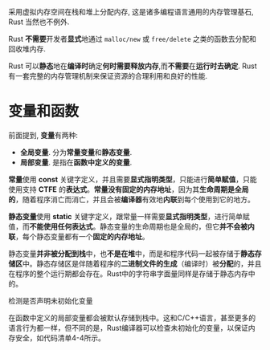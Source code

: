 
采用虚拟内存空间在栈和堆上分配内存, 这是诸多编程语言通用的内存管理基石, Rust 当然也不例外.

Rust **不需要**开发者**显式**地通过 `malloc/new` 或 `free/delete` 之类的函数去分配和回收堆内存.

Rust 可以**静态**地在**编译时**确定**何时需要释放内存**,而**不需要**在**运行时去确定**. Rust 有一套完整的内存管理机制来保证资源的合理利用和良好的性能.

# 变量和函数

前面提到, **变量**有两种:

* **全局变量**. 分为**常量变量**和**静态变量**.
* **局部变量**. 是指在**函数中定义的变量**.

**常量**使用 **const** 关键字定义，并且需要**显式指明类型**，只能进行**简单赋值**，只能使用支持 **CTFE** 的**表达式**。**常量没有固定的内存地址**，因为其**生命周期是全局的**，随着程序消亡而消亡，并且会被**编译器**有效地**内联**到每个使用到它的地方。

**静态变量**使用 **static** 关键字定义，跟常量一样需要**显式指明类型**，进行简单赋值，而**不能使用任何表达式**。静态变量的生命周期也是全局的，但它**并不会被内联**，每个静态变量都有一个**固定的内存地址**。

静态变量**并非被分配到栈**中，也**不是在堆**中，而是和程序代码一起被存储于**静态存储区**中。静态存储区是伴随着程序的**二进制文件的生成**（编译时）被**分配**的，并且在程序的整个运行期都会存在。Rust中的字符串字面量同样是存储于静态内存中的。

检测是否声明未初始化变量

在函数中定义的局部变量都会被默认存储到栈中。这和C/C++语言，甚至更多的语言行为都一样，但不同的是，Rust编译器可以检查未初始化的变量，以保证内存安全，如代码清单4-4所示。

```rust

```

